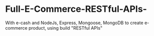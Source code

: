 # Full-E-Commerce-RESTful-APIs-
With e-cash and NodeJs, Express, Mongoose, MongoDB to create e-commerce product, using build "RESTful APIs"
